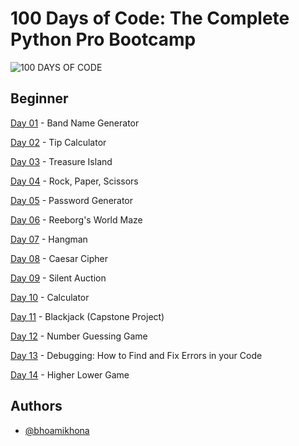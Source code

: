 # 100 Days of Code: The Complete Python Pro Bootcamp

![100 DAYS OF CODE](https://user-images.githubusercontent.com/50435319/217755045-40b8d037-aad7-41f1-82fa-611493b95b19.png)

## Beginner

[Day 01](https://github.com/bhoamikhona/python-bootcamp/tree/main/Day%2001) - Band Name Generator

[Day 02](https://github.com/bhoamikhona/python-bootcamp/tree/main/Day%2002) - Tip Calculator

[Day 03](https://github.com/bhoamikhona/python-bootcamp/tree/main/Day%2003) - Treasure Island

[Day 04](https://github.com/bhoamikhona/python-bootcamp/tree/main/Day%2004) - Rock, Paper, Scissors

[Day 05](https://github.com/bhoamikhona/python-bootcamp/tree/main/Day%2005) - Password Generator

[Day 06](https://github.com/bhoamikhona/python-bootcamp/tree/main/Day%2006) - Reeborg's World Maze

[Day 07](https://github.com/bhoamikhona/python-bootcamp/tree/main/Day%2007) - Hangman

[Day 08](https://github.com/bhoamikhona/python-bootcamp/tree/main/Day%2008) - Caesar Cipher

[Day 09](https://github.com/bhoamikhona/python-bootcamp/tree/main/Day%2009) - Silent Auction

[Day 10](https://github.com/bhoamikhona/python-bootcamp/tree/main/Day%2010) - Calculator

[Day 11](https://github.com/bhoamikhona/python-bootcamp/tree/main/Day%2011) - Blackjack (Capstone Project)

[Day 12](https://github.com/bhoamikhona/python-bootcamp/tree/main/Day%2012) - Number Guessing Game

[Day 13](https://github.com/bhoamikhona/python-bootcamp/tree/main/Day%2013) - Debugging: How to Find and Fix Errors in your Code

[Day 14](https://github.com/bhoamikhona/python-bootcamp/tree/main/Day%2014) - Higher Lower Game

## Authors

- [@bhoamikhona](https://github.com/bhoamikhona)
